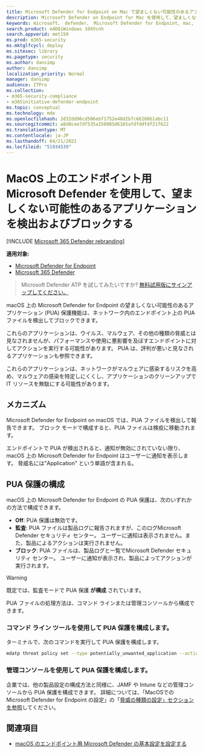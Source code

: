 ```yaml
---
title: Microsoft Defender for Endpoint on Mac で望ましくない可能性のあるアプリケーションを検出してブロックする
description: Microsoft Defender on Endpoint for Mac を使用して、望ましくない可能性があるアプリケーション (PUA) を検出してブロックします。
keywords: microsoft、 defender、 Microsoft Defender for Endpoint, mac, pua, pus
search.product: eADQiWindows 10XVcnh
search.appverid: met150
ms.prod: m365-security
ms.mktglfcycl: deploy
ms.sitesec: library
ms.pagetype: security
ms.author: dansimp
author: dansimp
localization_priority: Normal
manager: dansimp
audience: ITPro
ms.collection:
- m365-security-compliance
- m365initiative-defender-endpoint
ms.topic: conceptual
ms.technology: mde
ms.openlocfilehash: 2d32dd96cd506ebf1752e48d2b7c66208b1abc11
ms.sourcegitcommit: a8d8cee7df535a150985d6165afdfddfdf21f622
ms.translationtype: MT
ms.contentlocale: ja-JP
ms.lasthandoff: 04/21/2021
ms.locfileid: "51934539"
---
```

# <a name="detect-and-block-potentially-unwanted-applications-with-microsoft-defender-for-endpoint-on-macos"></a>MacOS 上のエンドポイント用 Microsoft Defender を使用して、望ましくない可能性のあるアプリケーションを検出およびブロックする

[!INCLUDE [Microsoft 365 Defender rebranding](../../includes/microsoft-defender.md)]

**適用対象:**
- [Microsoft Defender for Endpoint](https://go.microsoft.com/fwlink/p/?linkid=2154037)
- [Microsoft 365 Defender](https://go.microsoft.com/fwlink/?linkid=2118804)

> Microsoft Defender ATP を試してみたいですか? [無料試用版にサインアップしてください。](https://www.microsoft.com/microsoft-365/windows/microsoft-defender-atp?ocid=docs-wdatp-exposedapis-abovefoldlink) 


macOS 上の Microsoft Defender for Endpoint の望ましくない可能性のあるアプリケーション (PUA) 保護機能は、ネットワーク内のエンドポイント上の PUA ファイルを検出してブロックできます。

これらのアプリケーションは、ウイルス、マルウェア、その他の種類の脅威とは見なされませんが、パフォーマンスや使用に悪影響を及ぼすエンドポイントに対してアクションを実行する可能性があります。 PUA は、評判が悪いと見なされるアプリケーションも参照できます。

これらのアプリケーションは、ネットワークがマルウェアに感染するリスクを高め、マルウェアの感染を特定しにくくし、アプリケーションのクリーンアップで IT リソースを無駄にする可能性があります。

## <a name="how-it-works"></a>メカニズム

Microsoft Defender for Endpoint on macOS では、PUA ファイルを検出して報告できます。 ブロック モードで構成すると、PUA ファイルは検疫に移動されます。

エンドポイントで PUA が検出されると、通知が無効にされていない限り、macOS 上の Microsoft Defender for Endpoint はユーザーに通知を表示します。 脅威名には"Application" という単語が含まれる。

## <a name="configure-pua-protection"></a>PUA 保護の構成

macOS 上の Microsoft Defender for Endpoint の PUA 保護は、次のいずれかの方法で構成できます。

- **Off**: PUA 保護は無効です。
- **監査**: PUA ファイルは製品ログに報告されますが、このログMicrosoft Defender セキュリティ センター。 ユーザーに通知は表示されません。また、製品によるアクションは実行されません。
- **ブロック**: PUA ファイルは、製品ログと一覧でMicrosoft Defender セキュリティ センター。 ユーザーに通知が表示され、製品によってアクションが実行されます。

>[!WARNING]
>既定では、監査モードで PUA 保護 **が構成** されています。

PUA ファイルの処理方法は、コマンド ラインまたは管理コンソールから構成できます。

### <a name="use-the-command-line-tool-to-configure-pua-protection"></a>コマンド ライン ツールを使用して PUA 保護を構成します。

ターミナルで、次のコマンドを実行して PUA 保護を構成します。

```bash
mdatp threat policy set --type potentially_unwanted_application --action [off|audit|block]
```

### <a name="use-the-management-console-to-configure-pua-protection"></a>管理コンソールを使用して PUA 保護を構成します。

企業では、他の製品設定の構成方法と同様に、JAMF や Intune などの管理コンソールから PUA 保護を構成できます。 詳細については、「MacOS[](mac-preferences.md#threat-type-settings)での Microsoft Defender for Endpoint の設定」の「[脅威の種類の設定」セクションを参照](mac-preferences.md)してください。

## <a name="related-topics"></a>関連項目

- [macOS のエンドポイント用 Microsoft Defender の基本設定を設定する](mac-preferences.md)
